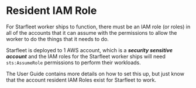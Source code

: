 # Resident IAM Role

For Starfleet worker ships to function, there must be an IAM role (or roles) in all of the accounts that it can assume with the permissions to allow the worker to do the things that it needs to do.

Starfleet is deployed to 1 AWS account, which is a _**security sensitive account**_ and the IAM roles for the Starfleet worker ships will need `sts:AssumeRole` permissions to perform their workloads.

The User Guide contains more details on how to set this up, but just know that the account resident IAM Roles exist for Starfleet to work.

